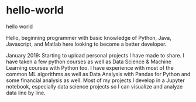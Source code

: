 # hello-world
hello world

Hello, beginning programmer with basic knowledge of Python, Java, Javascript, and Matlab here looking to become a better developer.

January 2019: Starting to upload personal projects I have made to share. I have taken a few python courses as well as Data Science & Machine Learning courses with Python too. I have experience with most of the common ML algorithms as well as Data Analysis with Pandas for Python and some financial analysis as well.
Most of my projects I develop in a Jupyter notebook, especially data science projects so I can visualize and analyze data line by line.
